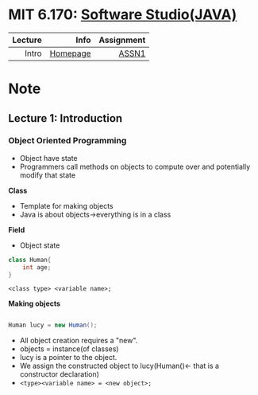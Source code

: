 # MIT 6.170: [Software Studio(JAVA)](https://ocw.mit.edu/courses/electrical-engineering-and-computer-science/6-170-software-studio-spring-2013/)

Lecture|Info|Assignment|
--:|--:|--:
Intro  | [Homepage](https://ocw.mit.edu/courses/electrical-engineering-and-computer-science/6-092-java-preparation-for-6-170-january-iap-2006/lecture-notes/)  | [ASSN1](https://github.com/PeterWrighten/Excellent_OCW/tree/main/MIT_6.170/assn1)



# Note

## Lecture 1: Introduction

### Object Oriented Programming

* Object have state
* Programmers call methods on objects to compute over and potentially modify that state

**Class**

* Template for making objects
* Java is about objects->everything is in a class

**Field**

* Object state

```java
class Human{
	int age;
}
```

```<class type> <variable name>;```

**Making objects**

```java

Human lucy = new Human();

```

* All object creation requires a "new".
* objects = instance(of classes)
* lucy is a pointer to the object.
* We assign the constructed object to lucy(Human()<- that is a constructor declaration)
* ```<type><variable name> = <new object>;```
